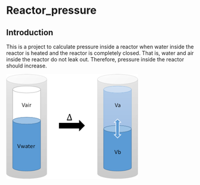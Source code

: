 # Reactor_pressure
## Introduction
This is a project to calculate pressure inside a reactor when water inside the reactor is heated and the reactor is completely closed. That is, water and air inside the reactor do not leak out. Therefore, pressure inside the reactor should increase.

<img src="https://github.com/pangnattacha/reactor_pressure/blob/master/reactor.tif" width="70%" height="70%">
